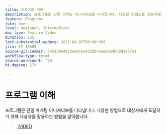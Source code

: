 ```yaml
---
title: 프로그램 이해
description: 프로그램은 단일 마케팅 이니셔티브를 나타냅니다. 다양한 방법으로 대상자에게 도달하기 위해 대상자를 활용하는 방법을 알아봅니다.
feature: Programs
role: User
level: Beginner, Intermediate
doc-type: Feature Video
duration: 235
last-substantial-update: 2025-08-07T00:00:00Z
jira: KT-18689
source-git-commit: 543139a4013eedcea421bb7eeebea4bb683957a1
workflow-type: tm+mt
source-wordcount: '44'
ht-degree: 27%

---
```



# 프로그램 이해

프로그램은 단일 마케팅 이니셔티브를 나타냅니다. 다양한 방법으로 대상자에게 도달하기 위해 대상자를 활용하는 방법을 알아봅니다.

>[!VIDEO](https://video.tv.adobe.com/v/3470486/?learn=on&enablevpops)

